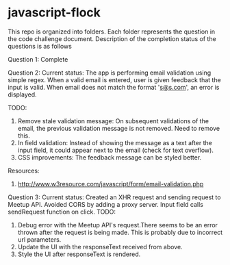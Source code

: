 # javascript-flock
This repo is organized into folders. Each folder represents the question in the code challenge document. Description of the completion status of the questions is as follows

Question 1:
Complete

Question 2:
Current status: The app is performing email validation using simple regex. When a valid email is entered, user is given feedback that the input is valid. When email does not match the format 's@s.com', an error is displayed.

TODO:
1. Remove stale validation message: On subsequent validations of the email, the previous validation message is not removed. Need to remove this. 
2. In field validation: Instead of showing the message as a text after the input field, it could appear next to the email (check for text overflow).
3. CSS improvements: The feedback message can be styled better. 

Resources: 
1. http://www.w3resource.com/javascript/form/email-validation.php


Question 3:
Current status: Created an XHR request and sending request to Meetup API. Avoided CORS by adding a proxy server. Input field calls sendRequest function on click. 
TODO:
1. Debug error with the Meetup API's request.There seems to be an error thrown after the request is being made. This is probably due to incorrect url parameters.
2. Update the UI with the responseText received from above. 
3. Style the UI after responseText is rendered. 